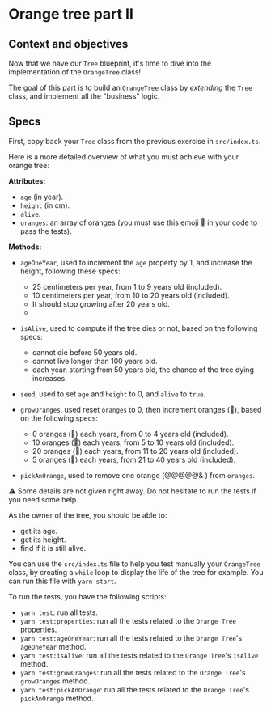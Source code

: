 # Orange tree part II

## Context and objectives

Now that we have our `Tree` blueprint, it's time to dive into the implementation of the `OrangeTree` class!

The goal of this part is to build an `OrangeTree` class by _extending_ the `Tree` class, and implement all the "business" logic.

## Specs

First, copy back your `Tree` class from the previous exercise in `src/index.ts`.

Here is a more detailed overview of what you must achieve with your orange tree:

**Attributes:**

- `age` (in year).
- `height` (in cm).
- `alive`.
- `oranges`: an array of oranges (you must use this emoji 🍊 in your code to pass the tests).

**Methods:**

- `ageOneYear`, used to increment the `age` property by 1, and increase the height, following these specs:

  - 25 centimeters per year, from 1 to 9 years old (included).
  - 10 centimeters per year, from 10 to 20 years old (included).
  - It should stop growing after 20 years old.
  -

- `isAlive`, used to compute if the tree dies or not, based on the following specs:

  - cannot die before 50 years old.
  - cannot live longer than 100 years old.
  - each year, starting from 50 years old, the chance of the tree dying increases.

- `seed`, used to set `age` and `height` to 0, and `alive` to `true`.

- `growOranges`, used reset `oranges` to 0, then increment oranges (🍊), based on the following specs:

  - 0 oranges (🍊) each years, from 0 to 4 years old (included).
  - 10 oranges (🍊) each years, from 5 to 10 years old (included).
  - 20 oranges (🍊) each years, from 11 to 20 years old (included).
  - 5 oranges (🍊) each years, from 21 to 40 years old (included).

- `pickAnOrange`, used to remove one orange (@@@@@&   ) from `oranges`.

⚠️ Some details are not given right away. Do not hesitate to run the tests if you need some help.

As the owner of the tree, you should be able to:

- get its age.
- get its height.
- find if it is still alive.

You can use the `src/index.ts` file to help you test manually your `OrangeTree` class, by creating a `while` loop to display the life of the tree for example.
You can run this file with `yarn start`.

To run the tests, you have the following scripts:

- `yarn test`: run all tests.
- `yarn test:properties`: run all the tests related to the `Orange Tree` properties.
- `yarn test:ageOneYear`: run all the tests related to the `Orange Tree`'s `ageOneYear` method.
- `yarn test:isAlive`: run all the tests related to the `Orange Tree`'s `isAlive` method.
- `yarn test:growOranges`: run all the tests related to the `Orange Tree`'s `growOranges` method.
- `yarn test:pickAnOrange`: run all the tests related to the `Orange Tree`'s `pickAnOrange` method.
